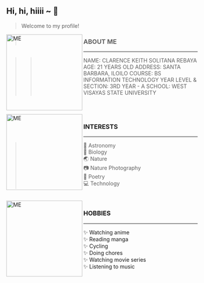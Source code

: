 ## Hi, hi, hiiii ~ :raised_hands:
>Welcome to my profile!



<img src="https://raw.githubusercontent.com/CKRebaya/cksrebaya/main/assets/images/me.JPG" alt="ME" width="200px" align="left">

> ### ABOUT ME
________________________________
   >> NAME: CLARENCE KEITH SOLITANA REBAYA
   >> AGE: 21 YEARS OLD
   >> ADDRESS: SANTA BARBARA, ILOILO
   >> COURSE: BS INFORMATION TECHNOLOGY
   >> YEAR LEVEL & SECTION: 3RD YEAR - A
   >> SCHOOL: WEST VISAYAS STATE UNIVERSITY
<br>
<br>
<img src="https://raw.githubusercontent.com/CKRebaya/cksrebaya/main/assets/images/port3.jpg" alt="ME" width="200px" align="left">

### INTERESTS
________________________________
> :stars: Astronomy <br>
> :seedling: Biology <br>
> :earth_asia: Nature <br>
> :camera: Nature Photography <br>
> :pencil: Poetry <br>
> :computer: Technology
<br>
<img src="https://raw.githubusercontent.com/CKRebaya/cksrebaya/main/assets/images/01e7d7420aa6bb8b084ab16ea4017519.jpg" alt="ME" width="200px" align="left">

### HOBBIES
________________________________
 :sparkles: Watching anime <br>
 :sparkles: Reading manga <br>
 :sparkles: Cycling <br>
 :sparkles: Doing chores <br>
 :sparkles: Watching movie series <br>
 :sparkles: Listening to music
